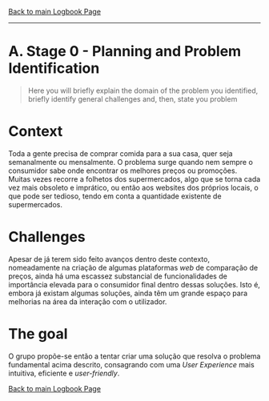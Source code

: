 [Back to main Logbook Page](../hci_logbook.md)

---


# A. Stage 0 - Planning and Problem Identification
>	Here you will briefly explain the domain of the problem you identified, briefly identify general challenges and, then, state you problem

# Context
Toda a gente precisa de comprar comida para a sua casa, quer seja semanalmente ou mensalmente. O problema surge quando nem sempre o consumidor sabe onde encontrar os melhores preços ou promoções. Muitas vezes recorre a folhetos dos supermercados, algo que se torna cada vez mais obsoleto e imprático, ou então aos websites dos próprios locais, o que pode ser tedioso, tendo em conta a quantidade existente de supermercados.

# Challenges
Apesar de já terem sido feito avanços dentro deste contexto, nomeadamente na criação de algumas plataformas *web* de comparação de preços, ainda há uma escassez substancial de funcionalidades de importância elevada para o consumidor final dentro dessas soluções. Isto é, embora já existam algumas soluções, ainda têm um grande espaço para melhorias na área da interação com o utilizador. 

# The goal
O grupo propõe-se então a tentar criar uma solução que resolva o problema fundamental acima descrito, consagrando com uma *User Experience* mais intuitiva, eficiente e *user-friendly*.


[Back to main Logbook Page](hci_logbook.md)